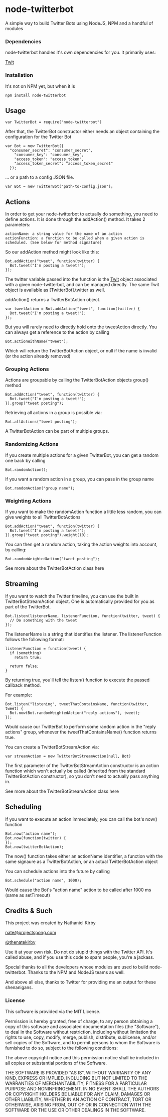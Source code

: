 # node-twitterbot

A simple way to build Twitter Bots using NodeJS, NPM and a handful of modules

### Dependencies

node-twitterbot handles it's own dependencies for you. It primarily uses:

[Twit](https://github.com/ttezel/twit/ "Twit on Github")

### Installation

It's not on NPM yet, but when it is

    npm install node-twitterbot
  
## Usage

    var TwitterBot = require("node-twitterbot")

After that, the TwitterBot constructor either needs an object containing the configuration for the Twitter Bot

    var Bot = new TwitterBot({
      "consumer_secret": "consumer_secret",
	    "consumer_key": "consumer_key",
    	"access_token": "access_token",
	    "access_token_secret": "access_token_secret"
	  });
	  
... or a path to a config JSON file.

    var Bot = new TwitterBot("path-to-config.json");
  
## Actions

In order to get your node-twitterbot to actually do something, you need to define actions. It is done through the addAction() method. It takes 2 parameters:

    actionName: a string value for the name of an action
  	actionFunction: a function to be called when a given action is scheduled. (See below for method signature)

So our addAction method might look like this:

    Bot.addAction("tweet", function(twitter) {
      Bot.tweet("I'm posting a tweet!");
    });
    
The twitter variable passed into the function is the [Twit](https://github.com/ttezel/twit/ "Twit on Github") object associated with a given node-twitterbot, and can be managed directly. The same Twit object is available as [TwitterBot].twitter as well.

addAction() returns a TwitterBotAction object. 

    var tweetAction = Bot.addAction("tweet", function(twitter) {
      Bot.tweet("I'm posting a tweet!");
    });

But you will rarely need to directly hold onto the tweetAction directly. You can always get a reference to the action by calling

    Bot.actionWithName("tweet");

Which will return the TwitterBotAction object, or null if the name is invalid (or the action already removed)

### Grouping Actions

Actions are groupable by calling the TwitterBotAction objects group() method

    Bot.addAction("tweet", function(twitter) {
      Bot.tweet("I'm posting a tweet!");
    }).group("tweet posting");
    
Retrieving all actions in a group is possible via:

    Bot.allActions("tweet posting");
    
A TwitterBotAction can be part of multiple groups.

### Randomizing Actions

If you create multiple actions for a given TwitterBot, you can get a random one back by calling

    Bot.randomAction();
  
If you want a random action in a group, you can pass in the group name

    Bot.randomAction("group name");
    
### Weighting Actions

If you want to make the randomAction function a little less random, you can give weights to all TwitterBotActions

    Bot.addAction("tweet", function(twitter) {
      Bot.tweet("I'm posting a tweet!");
    }).group("tweet posting").weight(10);

You can then get a random action, taking the action weights into account, by calling:
    
    Bot.randomWeightedAction("tweet posting");
    
See more about the TwitterBotAction class here

## Streaming

If you want to watch the Twitter timeline, you can use the built in TwitterBotStreamAction object. One is automatically provided for you as part of the TwitterBot.

    Bot.listen(listenerName, listenerFunction, function(twitter, tweet) {
      // Do something with the tweet
    });
    
The listenerName is a string that identifies the listener. The listenerFunction follows the following format:

    listenerFunction = function(tweet) {
      if (something)
        return true;
        
      return false;
    }
    
By returning true, you'll tell the listen() function to execute the passed callback method.

For example:

    Bot.listen("listening", tweetThatContainsName, function(twitter, tweet) {
      Bot.now(Bot.randomWeightedAction("reply actions"), tweet);
    });

Would cause our TwitterBot to perform some random action in the "reply actions" group, whenever the tweetThatContainsName() function returns true.

You can create a TwitterBotStreamAction via:

    var streamAction = new TwitterBotStreamAction(null, Bot)
    
The first parameter of the TwitterBotStreamAction constructor is an action function which won't actually be called (inherited from the standard TwitterBotAction constructor), so you don't need to actually pass anything in.

See more about the TwitterBotStreamAction class here

## Scheduling

If you want to execute an action immediately, you can call the bot's now() function

    Bot.now("action name");
    Bot.now(function(twitter) {
    });
    Bot.now(twitterBotAction);
    
The now() function takes either an actionName identifier, a function with the same signaure as a TwitterBotAction, or an actual TwitterBotAction object

You can schedule actions into the future by calling

    Bot.schedule("action name", 1000);
    
Would cause the Bot's "action name" action to be called after 1000 ms (same as setTimeout)

## Credits & Such

This project was created by Nathaniel Kirby

[nate@projectspong.com](mailto:nate@projectspong.com "nate@projectspong.com")

[@thenatekirby](http://twitter.com/thenatekirby "Nate Kirby on Twitter")

Use it at your own risk. Do not do stupid things with the Twitter API. It's called abuse, and if you use this code to spam people, you're
a jackass.

Special thanks to all the developers whose modules are used to build node-twitterbot. Thanks to the NPM and NodeJS teams as well.

And above all else, thanks to Twitter for providing me an output for these shenanigans.

### License

This software is provided via the MIT License.

Permission is hereby granted, free of charge, to any person obtaining a copy of this software and associated documentation files (the "Software"), to deal in the Software without restriction, including without limitation the rights to use, copy, modify, merge, publish, distribute, sublicense, and/or sell copies of the Software, and to permit persons to whom the Software is furnished to do so, subject to the following conditions:

The above copyright notice and this permission notice shall be included in all copies or substantial portions of the Software.

THE SOFTWARE IS PROVIDED "AS IS", WITHOUT WARRANTY OF ANY KIND, EXPRESS OR
IMPLIED, INCLUDING BUT NOT LIMITED TO THE WARRANTIES OF MERCHANTABILITY,
FITNESS FOR A PARTICULAR PURPOSE AND NONINFRINGEMENT. IN NO EVENT SHALL THE
AUTHORS OR COPYRIGHT HOLDERS BE LIABLE FOR ANY CLAIM, DAMAGES OR OTHER
LIABILITY, WHETHER IN AN ACTION OF CONTRACT, TORT OR OTHERWISE, ARISING FROM,
OUT OF OR IN CONNECTION WITH THE SOFTWARE OR THE USE OR OTHER DEALINGS IN
THE SOFTWARE.

